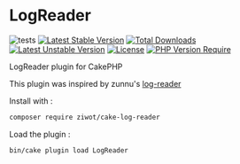# LogReader

![tests](https://github.com/ziwot/cake-log-reader/workflows/tests/badge.svg)
[![Latest Stable Version](https://poser.pugx.org/ziwot/cake-log-reader/v)](https://packagist.org/packages/ziwot/cake-log-reader)
[![Total Downloads](https://poser.pugx.org/ziwot/cake-log-reader/downloads)](https://packagist.org/packages/ziwot/cake-log-reader)
[![Latest Unstable Version](https://poser.pugx.org/ziwot/cake-log-reader/v/unstable)](https://packagist.org/packages/ziwot/cake-log-reader)
[![License](https://poser.pugx.org/ziwot/cake-log-reader/license)](https://packagist.org/packages/ziwot/cake-log-reader)
[![PHP Version Require](https://poser.pugx.org/ziwot/cake-log-reader/require/php)](https://packagist.org/packages/ziwot/cake-log-reader)

LogReader plugin for CakePHP

This plugin was inspired by zunnu's [log-reader](https://github.com/zunnu/log-reader)

Install with :

```sh
composer require ziwot/cake-log-reader
```

Load the plugin :

```sh
bin/cake plugin load LogReader
```
